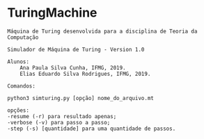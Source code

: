 # TuringMachine
	Máquina de Turing desenvolvida para a disciplina de Teoria da Computação

	Simulador de Máquina de Turing - Version 1.0

	Alunos: 
		Ana Paula Silva Cunha, IFMG, 2019.
		Elias Eduardo Silva Rodrigues, IFMG, 2019.

	Comandos:

	python3 simturing.py [opção] nome_do_arquivo.mt

	opções: 
	-resume (-r) para resultado apenas;
	-verbose (-v) para passo a passo;
	-step (-s) [quantidade] para uma quantidade de passos.
